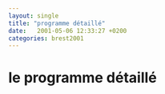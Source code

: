 ```yaml
---
layout: single
title: "programme détaillé"
date:   2001-05-06 12:33:27 +0200
categories: brest2001
---
```


# le programme détaillé
